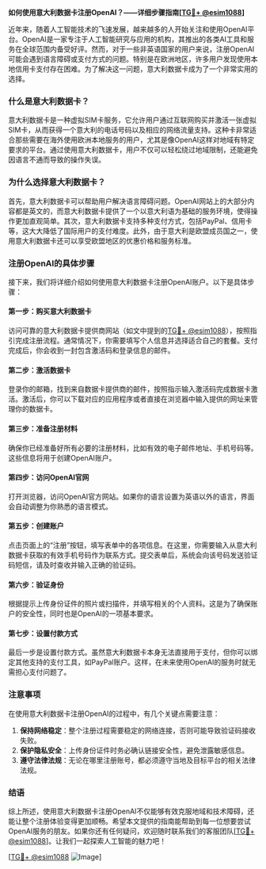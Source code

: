 **如何使用意大利数据卡注册OpenAI？——详细步骤指南[[TG💪+ @esim1088](https://t.me/s/esim1088)]**

近年来，随着人工智能技术的飞速发展，越来越多的人开始关注和使用OpenAI平台。OpenAI是一家专注于人工智能研究与应用的机构，其推出的各类AI工具和服务在全球范围内备受好评。然而，对于一些非英语国家的用户来说，注册OpenAI可能会遇到语言障碍或支付方式的问题。特别是在欧洲地区，许多用户发现使用本地信用卡支付存在困难。为了解决这一问题，意大利数据卡成为了一个非常实用的选择。

### 什么是意大利数据卡？

意大利数据卡是一种虚拟SIM卡服务，它允许用户通过互联网购买并激活一张虚拟SIM卡，从而获得一个意大利的电话号码以及相应的网络流量支持。这种卡非常适合那些需要在海外使用欧洲本地服务的用户，尤其是像OpenAI这样对地域有特定要求的平台。通过使用意大利数据卡，用户不仅可以轻松绕过地域限制，还能避免因语言不通而导致的操作失误。

### 为什么选择意大利数据卡？

首先，意大利数据卡可以帮助用户解决语言障碍问题。OpenAI网站上的大部分内容都是英文的，而意大利数据卡提供了一个以意大利语为基础的服务环境，使得操作更加直观简单。其次，意大利数据卡支持多种支付方式，包括PayPal、信用卡等，这大大降低了国际用户的支付难度。此外，由于意大利是欧盟成员国之一，使用意大利数据卡还可以享受欧盟地区的优惠价格和服务标准。

### 注册OpenAI的具体步骤

接下来，我们将详细介绍如何使用意大利数据卡注册OpenAI账户。以下是具体步骤：

#### 第一步：购买意大利数据卡
访问可靠的意大利数据卡提供商网站（如文中提到的[TG💪+ @esim1088](https://t.me/s/esim1088)），按照指引完成注册流程。通常情况下，你需要填写个人信息并选择适合自己的套餐。支付完成后，你会收到一封包含激活码和登录信息的邮件。

#### 第二步：激活数据卡
登录你的邮箱，找到来自数据卡提供商的邮件，按照指示输入激活码完成数据卡激活。激活后，你可以下载对应的应用程序或者直接在浏览器中输入提供的网址来管理你的数据卡。

#### 第三步：准备注册材料
确保你已经准备好所有必要的注册材料，比如有效的电子邮件地址、手机号码等。这些信息将用于创建OpenAI账户。

#### 第四步：访问OpenAI官网
打开浏览器，访问OpenAI官方网站。如果你的语言设置为英语以外的语言，界面会自动调整为你熟悉的语言模式。

#### 第五步：创建账户
点击页面上的“注册”按钮，填写表单中的各项信息。在这里，你需要输入从意大利数据卡获取的有效手机号码作为联系方式。提交表单后，系统会向该号码发送验证码短信，请及时查收并输入正确的验证码。

#### 第六步：验证身份
根据提示上传身份证件的照片或扫描件，并填写相关的个人资料。这是为了确保账户的安全性，同时也是OpenAI的一项基本要求。

#### 第七步：设置付款方式
最后一步是设置付款方式。虽然意大利数据卡本身无法直接用于支付，但你可以绑定其他支持的支付工具，如PayPal账户。这样，在未来使用OpenAI的服务时就无需担心支付问题了。

### 注意事项

在使用意大利数据卡注册OpenAI的过程中，有几个关键点需要注意：
1. **保持网络稳定**：整个注册过程需要稳定的网络连接，否则可能导致验证码接收失败。
2. **保护隐私安全**：上传身份证件时务必确认链接安全性，避免泄露敏感信息。
3. **遵守法律法规**：无论在哪里注册账号，都必须遵守当地及目标平台的相关法律法规。

### 结语

综上所述，使用意大利数据卡注册OpenAI不仅能够有效克服地域和技术障碍，还能让整个注册体验变得更加顺畅。希望本文提供的指南能帮助到每一位想要尝试OpenAI服务的朋友。如果你还有任何疑问，欢迎随时联系我们的客服团队[[TG💪+ @esim1088](https://t.me/s/esim1088)]。让我们一起探索人工智能的魅力吧！

[[TG💪+ @esim1088](https://t.me/s/esim1088) ![Image](https://i.postimg.cc/4NQfJmqS/Snipaste-2025-05-13-00-14-12.png)]